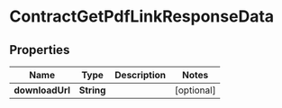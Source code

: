 

# ContractGetPdfLinkResponseData


## Properties

| Name | Type | Description | Notes |
|------------ | ------------- | ------------- | -------------|
|**downloadUrl** | **String** |  |  [optional] |




